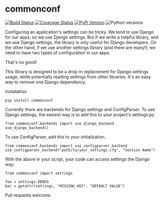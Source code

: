 # commonconf

[![Build Status](https://github.com/uw-it-aca/commonconf/workflows/tests/badge.svg)](https://github.com/uw-it-aca/commonconf/actions)
[![Coverage Status](https://coveralls.io/repos/github/uw-it-aca/commonconf/badge.svg?branch=main)](https://coveralls.io/github/uw-it-aca/commonconf?branch=main)
[![PyPi Version](https://img.shields.io/pypi/v/commonconf.svg)](https://pypi.python.org/pypi/commonconf)
![Python versions](https://img.shields.io/badge/python-3.12-blue.svg)

Configuring an application's settings can be tricky.  We tend to use Django for our apps, so we use Django settings.  But if we write a helpful library, and we use Django settings, the library is only useful for Django developers.  On the other hand, if we use another settings library (and there are many!), we need to have two types of configuration in our apps.

That's no good!

This library is designed to be a drop-in replacement for Django settings usage, while potentially reading settings from other libraries.  It's an easy way to remove one Django dependency.

Installation

    pip install commonconf

Currently there are backends for Django settings and ConfigParser.  To use Django settings, the easiest way is to add this to your project's settings.py:

    from commonconf.backends import use_django_backend
    use_django_backend()

To use ConfigParser, add this to your initialization.

    from commonconf.backends import use_configparser_backend
    use_configparser_backend("path/to/your_settings.cfg", "Section Name")

With the above in your script, your code can access settings the Django way:

    from commonconf import settings

    foo = settings.DEBUG
    bar = getattr(settings, "MISSING_KEY", "DEFAULT VALUE")

Pull requests welcome.

